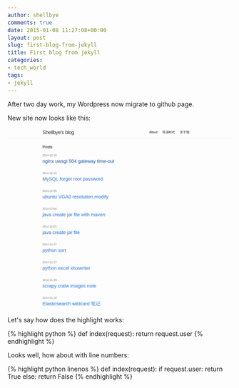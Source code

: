 ```yaml
---
author: shellbye
comments: true
date: 2015-01-08 11:27:08+00:00
layout: post
slug: first-blog-from-jekyll
title: First blog from jekyll
categories:
- tech_world
tags:
- jekyll
---
```


After two day work, my Wordpress now migrate to github page.

New site now looks like this:

![My new site](/assets/Screenshot.png)

Let's say how does the highlight works:

{% highlight python %}
def index(request):
    return request.user
{% endhighlight %}

Looks well, how about with line numbers:

{% highlight python linenos %}
def index(request):
    if request.user:
        return True
    else:
        return False
{% endhighlight %}